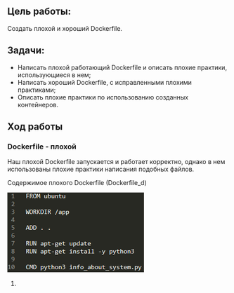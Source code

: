 ## Цель работы:
Создать плохой и хороший Dockerfile.

## Задачи:
* Написать плохой работающий Dockerfile и описать плохие практики, использующиеся в нем;
* Написать хороший Dockerfile, с исправленными плохими практиками;
* Описать плохие практики по использованию созданных контейнеров.

## Ход работы
### Dockerfile - плохой

Наш плохой Dockerfile запускается и работает корректно, однако в нем использованы плохие практики написания подобных файлов.

Содержимое плохого Dockerfile (Dockerfile_d)

![png1](./images/1.png)

1. 
